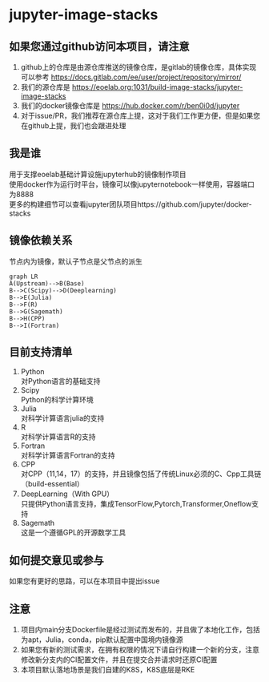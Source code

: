 # jupyter-image-stacks

## 如果您通过github访问本项目，请注意
1. github上的仓库是由源仓库推送的镜像仓库，是gitlab的镜像仓库，具体实现可以参考 https://docs.gitlab.com/ee/user/project/repository/mirror/  
2. 我们的源仓库是 https://eoelab.org:1031/build-image-stacks/jupyter-image-stacks  
3. 我们的docker镜像仓库是 https://hub.docker.com/r/ben0i0d/jupyter   
4. 对于issue/PR，我们推荐在源仓库上提，这对于我们工作更方便，但是如果您在github上提，我们也会跟进处理  
## 我是谁
用于支撑eoelab基础计算设施jupyterhub的镜像制作项目  
使用docker作为运行时平台，镜像可以像jupyternotebook一样使用，容器端口为8888  
更多的构建细节可以查看jupyter团队项目https://github.com/jupyter/docker-stacks  
## 镜像依赖关系
节点内为镜像，默认子节点是父节点的派生  
```mermaid
graph LR
A(Upstream)-->B(Base)
B-->C(Scipy)-->D(Deeplearning)	
B-->E(Julia)
B-->F(R)
B-->G(Sagemath)
B-->H(CPP)
B-->I(Fortran)
```  
## 目前支持清单
1. Python  
对Python语言的基础支持  
2. Scipy  
Python的科学计算环境  
3. Julia  
对科学计算语言julia的支持    
4. R  
对科学计算语言R的支持    
5. Fortran  
对科学计算语言Fortran的支持  
6. CPP  
对CPP（11,14，17）的支持，并且镜像包括了传统Linux必须的C、Cpp工具链（build-essential）
7. DeepLearning（With GPU）  
只提供Python语言支持，集成TensorFlow,Pytorch,Transformer,Oneflow支持  
8. Sagemath  
这是一个遵循GPL的开源数学工具  
## 如何提交意见或参与
如果您有更好的思路，可以在本项目中提出issue  
## 注意
1. 项目内main分支Dockerfile是经过测试而发布的，并且做了本地化工作，包括为apt，Julia，conda，pip默认配置中国境内镜像源  
2. 如果您有新的测试需求，在拥有权限的情况下请自行构建一个新的分支，注意修改新分支内的CI配置文件，并且在提交合并请求时还原CI配置
3. 本项目默认落地场景是我们自建的K8S，K8S底层是RKE
